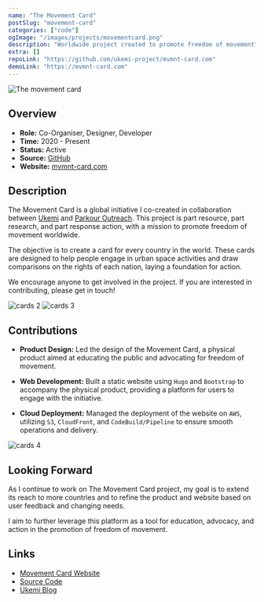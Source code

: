 ```yaml
---
name: "The Movement Card"
postSlug: "movement-card"
categories: ["code"]
ogImage: "/images/projects/movementcard.png"
description: "Worldwide project created to promote freedom of movement"
extra: []
repoLink: "https://github.com/ukemi-project/mvmnt-card.com"
demoLink: "https://mvmnt-card.com"
---
```


![The movement card](/images/projects/movementcard.png)

## Overview

- **Role:** Co-Organiser, Designer, Developer
- **Time:** 2020 - Present
- **Status:** Active
- **Source:** [GitHub](https://github.com/ukemi-project/mvmnt-card.com)
- **Website:** [mvmnt-card.com](https://mvmnt-card.com)

## Description

The Movement Card is a global initiative I co-created in collaboration between [Ukemi](/projects/ukemi) and [Parkour Outreach](https://www.parkouroutreach.com/). This project is part resource, part research, and part response action, with a mission to promote freedom of movement worldwide.

The objective is to create a card for every country in the world. These cards are designed to help people engage in urban space activities and draw comparisons on the rights of each nation, laying a foundation for action.

We encourage anyone to get involved in the project. If you are interested in contributing, please get in touch!

<div class="gap-8 columns-2">
<img class="w-100 rounded-2" src="/images/projects/movement-card.jpg" alt="cards 2">
<img class="w-100 rounded-2" src="/images/projects/Movement-Card-Render-Both-Sides.jpg" alt="cards 3">
</div>

## Contributions

- **Product Design:** Led the design of the Movement Card, a physical product aimed at educating the public and advocating for freedom of movement.

- **Web Development:** Built a static website using `Hugo` and `Bootstrap` to accompany the physical product, providing a platform for users to engage with the initiative.

- **Cloud Deployment:** Managed the deployment of the website on `AWS`, utilizing `S3`, `CloudFront`, and `CodeBuild/Pipeline` to ensure smooth operations and delivery.

<div class="gap-8 columns-1">
<img class="w-100 mb-6 rounded-2" src="/images/projects/card-splash.jpg" alt="cards 4">
</div>

## Looking Forward

As I continue to work on The Movement Card project, my goal is to extend its reach to more countries and to refine the product and website based on user feedback and changing needs.

I aim to further leverage this platform as a tool for education, advocacy, and action in the promotion of freedom of movement.

## Links

- [Movement Card Website](https://mvmnt-card.com)
- [Source Code](https://github.com/ukemi-project/mvmnt-card.com)
- [Ukemi Blog](https://ukemi.ninja/blog/movement-card-right-to-the-city)
